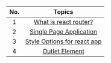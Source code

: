 | **No.** |                        **Topics**                         |
| :-----: | :-------------------------------------------------------: |
|    1    |   [What is react router? ](<./What is react router.md>)   |
|    2    | [Single Page Application](<./Single Page Application.md>) |
|    3    |    [Style Options for react app](<./Style Options.md>)    |
|    4    |               [Outlet Element](./Outlet.md)               |
